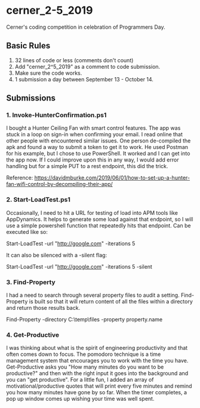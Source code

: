 # cerner_2-5_2019

Cerner's coding competition in celebration of Programmers Day.

## Basic Rules

1. 32 lines of code or less (comments don't count)
2. Add "cerner_2^5_2019" as a comment to code submission.
3. Make sure the code works.
4. 1 submission a day between September 13 - October 14.

## Submissions

### 1. Invoke-HunterConfirmation.ps1
I bought a Hunter Ceiling Fan with smart control features. The app was stuck in a loop on sign-in when confirming your email. I read online that other people with encountered similar issues. One person de-compiled the apk and found a way to submit a token to get it to work. He used Postman for his example, but I chose to use PowerShell. It worked and I can get into the app now. If I could improve upon this in any way, I would add error handling but for a simple PUT to a rest endpoint, this did the trick.

Reference: https://davidmburke.com/2019/06/01/how-to-set-up-a-hunter-fan-wifi-control-by-decompiling-their-app/

### 2. Start-LoadTest.ps1
Occasionally, I need to hit a URL for testing of load into APM tools like AppDynamics. It helps to generate some load against that endpoint, so I will use a simple powershell function that repeatedly hits that endpoint. Can be executed like so:

Start-LoadTest -url "http://google.com" -iterations 5

It can also be silenced with a -silent flag:

Start-LoadTest -url "http://google.com" -iterations 5 -silent


### 3. Find-Property
I had a need to search through several property files to audit a setting. Find-Property is built so that it will return content of all the files within a directory and return those results back.

Find-Property -directory C:\temp\files -property property.name

### 4. Get-Productive

I was thinking about what is the spirit of engineering productivity and that often comes down to focus. The pomodoro technique is a time management system that encourages you to work with the time you have. Get-Productive asks you "How many minutes do you want to be productive?" and then with the right input it goes into the background and you can "get productive". For a little fun, I added an array of motivational/productive quotes that will print every five minutes and remind you how many minutes have gone by so far. When the timer completes, a pop up window comes up wishing your time was well spent. 